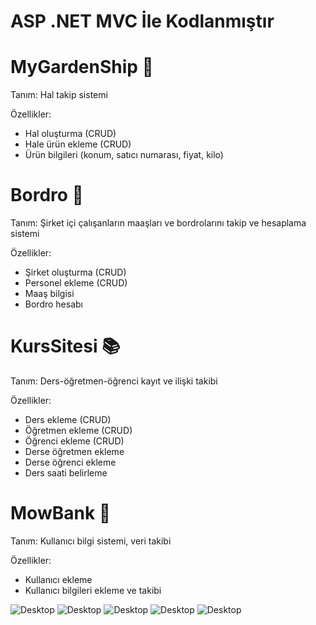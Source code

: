 # ASP .NET MVC İle Kodlanmıştır


# MyGardenShip 🌱
Tanım: Hal takip sistemi

Özellikler:
- Hal oluşturma (CRUD)
- Hale ürün ekleme (CRUD)
- Ürün bilgileri (konum, satıcı numarası, fiyat, kilo)

# Bordro 💼
Tanım: Şirket içi çalışanların maaşları ve bordrolarını takip ve hesaplama sistemi

Özellikler:
- Şirket oluşturma (CRUD)
- Personel ekleme (CRUD)
- Maaş bilgisi
- Bordro hesabı

# KursSitesi 📚
Tanım: Ders-öğretmen-öğrenci kayıt ve ilişki takibi

Özellikler:
- Ders ekleme (CRUD)
- Öğretmen ekleme (CRUD)
- Öğrenci ekleme (CRUD)
- Derse öğretmen ekleme
- Derse öğrenci ekleme
- Ders saati belirleme

# MowBank 🏦
Tanım: Kullanıcı bilgi sistemi, veri takibi

Özellikler:
- Kullanıcı ekleme
- Kullanıcı bilgileri ekleme ve takibi


![Desktop](https://github.com/ifeelikeabit/mywebsites-dotnetmvc/raw/main/mygarden-login.png)
![Desktop](https://github.com/ifeelikeabit/mywebsites-dotnetmvc/raw/main/mygarden-admin-user-manage.png)
![Desktop](https://github.com/ifeelikeabit/mywebsites-dotnetmvc/raw/main/mygarden-new-product.png)
![Desktop](https://github.com/ifeelikeabit/mywebsites-dotnetmvc/raw/main/mygarden-update-product.png)
![Desktop](https://github.com/ifeelikeabit/mywebsites-dotnetmvc/raw/main/mygarden-list-product.png)











